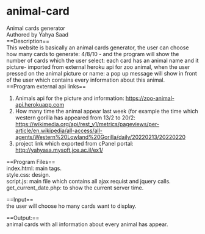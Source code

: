 # animal-card
Animal cards generator<br/>
Authored by Yahya Saad <br/>
==Description==<br/>
This website is basically an animal cards generator, the user can choose how many cards to generate: 4/8/10 - and the program will show the number of cards which the user select: each card has an animal name and it picture- imported from external heroku api for zoo animal, when the user pressed on the animal picture or name: a pop up message will show in front of the user which contains every information about this animal.<br/>
==Program external api links==<br/>
1) Animals api for the picture and information: https://zoo-animal-api.herokuapp.com<br/>
2) How many time the animal appear last week (for example the time which western gorilla has appeared from 13/2 to 20/2: https://wikimedia.org/api/rest_v1/metrics/pageviews/per-article/en.wikipedia/all-access/all-agents/Western%20Lowland%20Gorilla/daily/20220213/20220220 <br/>
3) project link which exported from cPanel portal: http://yahyasa.mysoft.jce.ac.il/ex1/<br/>

==Program Files==<br/>
index.html: main tags.<br/>
style.css: design.<br/>
script.js: main file which contains all ajax requist and jquery calls.<br/>
get_current_date.php: to show the current server time.<br/>

==Input==<br/>
the user will choose ho many cards want to display.<br/>

==Output:== <br/>
animal cards with all information about every animal has appear.<br/>
